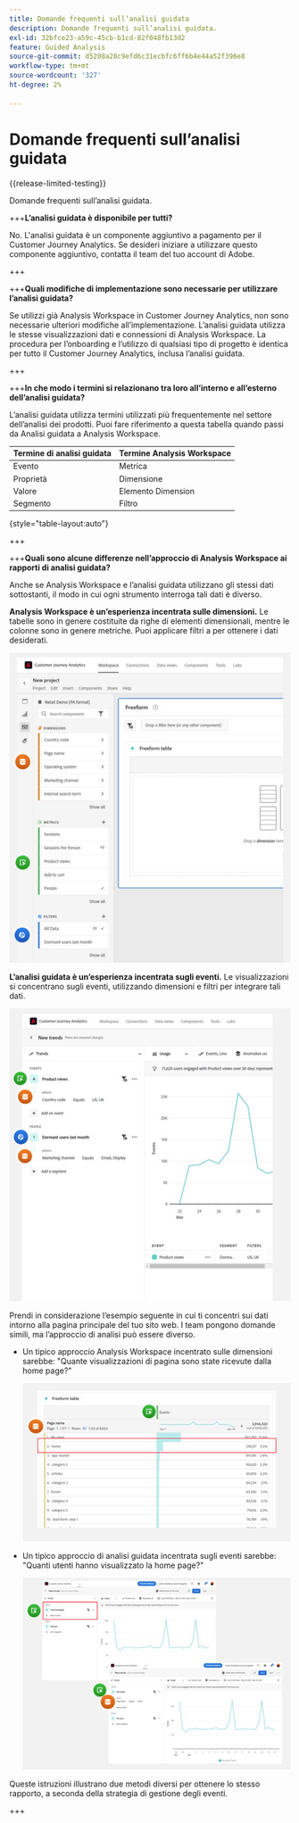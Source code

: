 ```yaml
---
title: Domande frequenti sull’analisi guidata
description: Domande frequenti sull’analisi guidata.
exl-id: 32bfce23-a59c-45cb-b1cd-82f048fb13d2
feature: Guided Analysis
source-git-commit: d5208a28c9efd6c31ecbfc6ff6b4e44a52f396e8
workflow-type: tm+mt
source-wordcount: '327'
ht-degree: 2%

---
```


# Domande frequenti sull’analisi guidata

{{release-limited-testing}}

Domande frequenti sull’analisi guidata.

+++**L’analisi guidata è disponibile per tutti?**

No. L&#39;analisi guidata è un componente aggiuntivo a pagamento per il Customer Journey Analytics. Se desideri iniziare a utilizzare questo componente aggiuntivo, contatta il team del tuo account di Adobe.

+++

+++**Quali modifiche di implementazione sono necessarie per utilizzare l’analisi guidata?**

Se utilizzi già Analysis Workspace in Customer Journey Analytics, non sono necessarie ulteriori modifiche all’implementazione. L’analisi guidata utilizza le stesse visualizzazioni dati e connessioni di Analysis Workspace. La procedura per l’onboarding e l’utilizzo di qualsiasi tipo di progetto è identica per tutto il Customer Journey Analytics, inclusa l’analisi guidata.

+++

+++**In che modo i termini si relazionano tra loro all’interno e all’esterno dell’analisi guidata?**

L’analisi guidata utilizza termini utilizzati più frequentemente nel settore dell’analisi dei prodotti. Puoi fare riferimento a questa tabella quando passi da Analisi guidata a Analysis Workspace.

| Termine di analisi guidata | Termine Analysis Workspace |
| --- | --- |
| Evento | Metrica |
| Proprietà | Dimensione |
| Valore | Elemento Dimension |
| Segmento | Filtro |

{style="table-layout:auto"}

+++

+++**Quali sono alcune differenze nell’approccio di Analysis Workspace ai rapporti di analisi guidata?**

Anche se Analysis Workspace e l’analisi guidata utilizzano gli stessi dati sottostanti, il modo in cui ogni strumento interroga tali dati è diverso.

**Analysis Workspace è un’esperienza incentrata sulle dimensioni.** Le tabelle sono in genere costituite da righe di elementi dimensionali, mentre le colonne sono in genere metriche. Puoi applicare filtri a per ottenere i dati desiderati.

![Struttura dell’area di lavoro](assets/workspace-structure.png)

**L’analisi guidata è un’esperienza incentrata sugli eventi.** Le visualizzazioni si concentrano sugli eventi, utilizzando dimensioni e filtri per integrare tali dati.

![Struttura dell’analisi guidata](assets/guided-analysis-structure.png)

Prendi in considerazione l’esempio seguente in cui ti concentri sui dati intorno alla pagina principale del tuo sito web. I team pongono domande simili, ma l’approccio di analisi può essere diverso.

* Un tipico approccio Analysis Workspace incentrato sulle dimensioni sarebbe: &quot;Quante visualizzazioni di pagina sono state ricevute dalla home page?&quot;

  ![Dimension centrato](assets/dimension-centered.png)

* Un tipico approccio di analisi guidata incentrata sugli eventi sarebbe: &quot;Quanti utenti hanno visualizzato la home page?&quot;

  ![Evento centrato](assets/event-centered.png)

Queste istruzioni illustrano due metodi diversi per ottenere lo stesso rapporto, a seconda della strategia di gestione degli eventi.

+++
